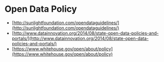 # Open Data Policy

  * [http://sunlightfoundation.com/opendataguidelines/](http://sunlightfoundation.com/opendataguidelines/)
  * [http://www.datainnovation.org/2014/08/state-open-data-policies-and-portals/](http://www.datainnovation.org/2014/08/state-open-data-policies-and-portals/)
  * [https://www.whitehouse.gov/open/about/policy](https://www.whitehouse.gov/open/about/policy)

